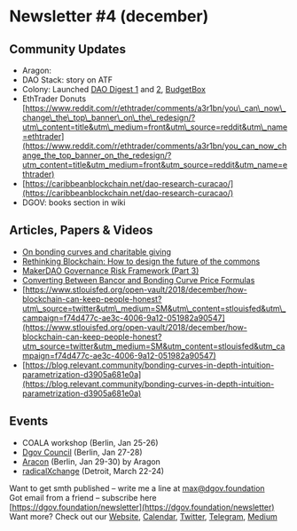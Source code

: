 # Newsletter \#4 \(december\)

## Community Updates  <a id="DgovCompilation#3October2018-CommunityUpdates"></a>

* Aragon: 
* DAO Stack: story on ATF
* Colony: Launched [DAO Digest 1](https://blog.colony.io/daodigest-1/) and [2](https://blog.colony.io/daodigest-2/), [BudgetBox](https://blog.colony.io/introducing-budgetbox/?mc_cid=2887bf737e&mc_eid=798aad20d4)
* EthTrader Donuts [https://www.reddit.com/r/ethtrader/comments/a3r1bn/you\_can\_now\_change\_the\_top\_banner\_on\_the\_redesign/?utm\_content=title&utm\_medium=front&utm\_source=reddit&utm\_name=ethtrader](https://www.reddit.com/r/ethtrader/comments/a3r1bn/you_can_now_change_the_top_banner_on_the_redesign/?utm_content=title&utm_medium=front&utm_source=reddit&utm_name=ethtrader)
* [https://caribbeanblockchain.net/dao-research-curacao/](https://caribbeanblockchain.net/dao-research-curacao/)
* DGOV: books section in wiki

## Articles, Papers & Videos  <a id="DgovCompilation#3October2018-Articles,Papers&amp;Videos"></a>

* [On bonding curves and charitable giving](https://tokeneconomy.co/on-bonding-curves-and-charitable-giving-9bf74b9343d2)
* [Rethinking Blockchain: How to design the future of the commons](https://www.betterplace-lab.org/en/rethinking-blockchain-how-to-design-the-future-of-the-commons-2/)
* [MakerDAO Governance Risk Framework \(Part 3\)](https://medium.com/makerdao/makerdao-governance-risk-framework-part-3-7a4c620f4077)
* [Converting Between Bancor and Bonding Curve Price Formulas](https://medium.com/@billyrennekamp/converting-between-bancor-and-bonding-curve-price-formulas-9c11309062f5)
* [https://www.stlouisfed.org/open-vault/2018/december/how-blockchain-can-keep-people-honest?utm\_source=twitter&utm\_medium=SM&utm\_content=stlouisfed&utm\_campaign=f74d477c-ae3c-4006-9a12-051982a90547](https://www.stlouisfed.org/open-vault/2018/december/how-blockchain-can-keep-people-honest?utm_source=twitter&utm_medium=SM&utm_content=stlouisfed&utm_campaign=f74d477c-ae3c-4006-9a12-051982a90547)
* [https://blog.relevant.community/bonding-curves-in-depth-intuition-parametrization-d3905a681e0a](https://blog.relevant.community/bonding-curves-in-depth-intuition-parametrization-d3905a681e0a)

## Events  <a id="DgovCompilation#3October2018-Events"></a>

* COALA workshop \(Berlin, Jan 25-26\)
* [Dgov Council](https://wiki.dgov.foundation/dgov-community-council)  \(Berlin, Jan 27-28\)
* [Aracon](https://aracon.one/) \(Berlin, Jan 29-30\) by Aragon
* [radicalXchange](https://radicalxchange.org/) \(Detroit, March 22-24\)

Want to get smth published – write me a line at [max@dgov.foundation](mailto:max@dgov.foundation)  
Got email from a friend – subscribe here [https://dgov.foundation/newsletter](https://dgov.foundation/newsletter)  
Want more? Check out our [Website](http://dgov.foundation/), [Calendar](https://calendar.google.com/calendar/embed?src=av3fo8o2ocl3ft25s6as54c26s%40group.calendar.google.com&ctz=Europe%2FPrague), [Twitter](https://twitter.com/dgovearth), [Telegram](https://t.me/dgovfoundation), [Medium](https://medium.com/dgov)

